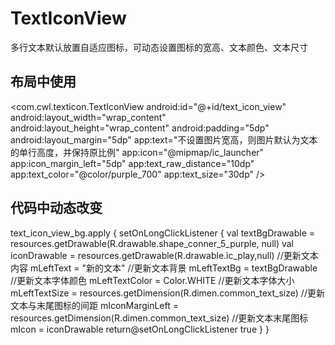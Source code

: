# TextIconView
多行文本默认放置自适应图标，可动态设置图标的宽高、文本颜色、文本尺寸

## 布局中使用
 <com.cwl.texticon.TextIconView
        android:id="@+id/text_icon_view"
        android:layout_width="wrap_content"
        android:layout_height="wrap_content"
        android:padding="5dp"
        android:layout_margin="5dp"
        app:text="不设置图片宽高，则图片默认为文本的单行高度，并保持原比例"
        app:icon="@mipmap/ic_launcher"
        app:icon_margin_left="5dp"
        app:text_raw_distance="10dp"
        app:text_color="@color/purple_700"
        app:text_size="30dp" />

## 代码中动态改变
text_icon_view_bg.apply {
            setOnLongClickListener {
                val textBgDrawable = resources.getDrawable(R.drawable.shape_conner_5_purple, null)
                val iconDrawable = resources.getDrawable(R.drawable.ic_play,null)
                //更新文本内容
                mLeftText = "新的文本"
                //更新文本背景
                mLeftTextBg = textBgDrawable
                //更新文本字体颜色
                mLeftTextColor = Color.WHITE
                //更新文本字体大小
                mLeftTextSize = resources.getDimension(R.dimen.common_text_size)
                //更新文本与末尾图标的间距
                mIconMarginLeft = resources.getDimension(R.dimen.common_text_size)
                //更新文本末尾图标
                mIcon = iconDrawable
                return@setOnLongClickListener true
            }
 }
